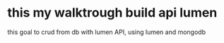 # this my walktrough build api lumen
this goal to crud from db with lumen API, using lumen and mongodb 
